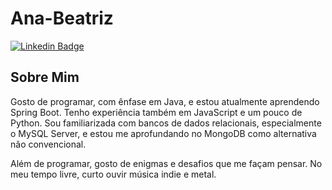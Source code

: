 # Ana-Beatriz
[![Linkedin Badge](https://img.shields.io/badge/-LinkedIn-ff005c?style=flat-square&logo=Linkedin&logoColor=white&link=https://www.linkedin.com/in/ana-beatriz-de-oliveira-alves-388b312b1/)](https://www.linkedin.com/in/ana-beatriz-de-oliveira-alves-388b312b1/)
## Sobre Mim
<p>Gosto de programar, com ênfase em Java, e estou atualmente aprendendo Spring Boot. Tenho experiência também em JavaScript e um pouco de Python. Sou familiarizada com bancos de dados relacionais, especialmente o MySQL Server, e estou me aprofundando no MongoDB como alternativa não convencional.</p>
<p>Além de programar, gosto de enigmas e desafios que me façam pensar. No meu tempo livre, curto ouvir música indie e metal.</p>
